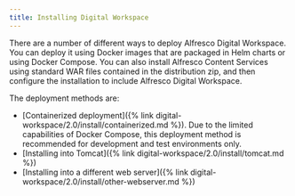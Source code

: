```yaml
---
title: Installing Digital Workspace
---
```

There are a number of different ways to deploy Alfresco Digital Workspace. You can deploy it using Docker images that are packaged in Helm charts or using Docker Compose. You can also install Alfresco Content Services using standard WAR files contained in the distribution zip, and then configure the installation to include Alfresco Digital Workspace.

The deployment methods are:

* [Containerized deployment]({% link digital-workspace/2.0/install/containerized.md %}). Due to the limited capabilities of Docker Compose, this deployment method is recommended for development and test environments only.
* [Installing into Tomcat]({% link digital-workspace/2.0/install/tomcat.md %})
* [Installing into a different web server]({% link digital-workspace/2.0/install/other-webserver.md %})
